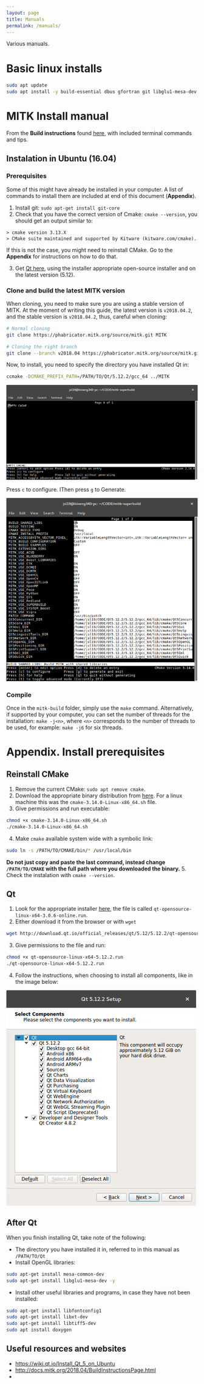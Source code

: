 ```yaml
---
layout: page
title: Manuals
permalink: /manuals/
---
```

Various manuals.

# Basic linux installs 
```sh
sudo apt update 
sudo apt install -y build-essential dbus gfortran git libglu1-mesa-dev:amd64 libgmp3-dev libgtk2.0-0 libmpfi-dev libmpfr-dev  libtbb-dev mesa-common-dev:amd64 unzip  wget zlib1g-dev:amd64 libxt-dev libfontconfig1 libtiff5-dev libwrap0-dev
```

# MITK Install manual

From the **Build instructions** found
[here](http://docs.mitk.org/2018.04/BuildInstructionsPage.html),
with included terminal commands and tips.

## Instalation in Ubuntu (16.04)

### Prerequisites
Some of this might have already be installed in your computer. A list of
commands to install them are included at end of this document (**Appendix**).
1. Install git: `sudo apt-get install git-core`
2. Check that you have the correct version of Cmake: `cmake --version`, you
should get an output similar to:
```
> cmake version 3.13.X
> CMake suite maintained and supported by Kitware (kitware.com/cmake).
```
If this is not the case, you might need to reinstall CMake. Go to the
**Appendix** for instructions on how to do that.

3. Get [Qt here](http://download.qt.io/official_releases/qt/5.12/5.12.2/),
using the installer appropriate open-source installer and on the latest version
(5.12).

### Clone and build the latest MITK version
When cloning, you need to make sure you are using a stable version of MITK.
At the moment of writing this guide, the latest version is `v2018.04.2`, and
the stable version is `v2018.04.2`, thus, careful when cloning:
```bash
# Normal cloning
git clone https://phabricator.mitk.org/source/mitk.git MITK
```
```bash
# Cloning the right branch
git clone --branch v2018.04 https://phabricator.mitk.org/source/mitk.git MITKstable
```
Now, to install, you need to specify the directory you have installed Qt in:
```bash
ccmake -DCMAKE_PREFIX_PATH=/PATH/TO/Qt/5.12.2/gcc_64 ../MITK
```
![image](./images/cmake1.png)

Press `c` to configure. IThen press `g` to Generate.

![image](./images/cmake3.png)

### Compile
Once in the `mitk-build` folder, simply use the `make` command. Alternatively,
if supported by your computer, you can set the number of threads for the
installation: `make -j<n>`, where `<n>` corresponds to the number of threads
to be used, for example: `make -j6` for six threads.

# Appendix. Install prerequisites

## Reinstall CMake
1. Remove the current CMake: `sudo apt remove cmake`.
2. Download the appropriate binary distribution from
[here](https://cmake.org/download/). For a linux machine this was the
`cmake-3.14.0-Linux-x86_64.sh` file.
3. Give permissions and run executable:
```bash
chmod +x cmake-3.14.0-Linux-x86_64.sh
./cmake-3.14.0-Linux-x86_64.sh
```
4. Make `cmake` available system wide with a symbolic link:
```bash
sudo ln -s /PATH/TO/CMAKE/bin/* /usr/local/bin
```
**Do not just copy and paste the last command, instead change `/PATH/TO/CMAKE`
with the full path where you downloaded the binary.**
5. Check the instalation with `cmake --version`.

## Qt
1. Look for the appropriate installer
[here](http://download.qt.io/official_releases/qt/5.12/5.12.2/), the file
is called `qt-opensource-linux-x64-3.0.6-online.run`.
2. Either download it from the browser or with `wget`
```bash
wget http://download.qt.io/official_releases/qt/5.12/5.12.2/qt-opensource-linux-x64-5.12.2.run
```
3. Give permissions to the file and run:
```bash
chmod +x qt-opensource-linux-x64-5.12.2.run
./qt-opensource-linux-x64-5.12.2.run
```
4. Follow the instructions, when choosing to install all components, like in
the image below:

![image](./images/qtSelection.png)

## After Qt
When you finish installing Qt, take note of the following:
+ The directory you have installed it in, referred to in this manual as
`/PATH/TO/Qt`
+ Install OpenGL libraries:
```bash
sudo apt-get install mesa-common-dev
sudo apt-get install libglu1-mesa-dev -y
```
+ Install other useful libraries and programs, in case they have not been
installed:
```bash
sudo apt-get install libfontconfig1
sudo apt-get install libxt-dev
sudo apt-get install libtiff5-dev
sudo apt install doxygen
```
## Useful resources and websites
+ https://wiki.qt.io/Install_Qt_5_on_Ubuntu
+ http://docs.mitk.org/2018.04/BuildInstructionsPage.html
+
